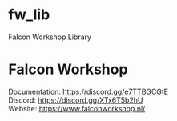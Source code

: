 # fw_lib
Falcon Workshop Library

# Falcon Workshop
Documentation: https://discord.gg/e7TTBGCGtE <br>
Discord: https://discord.gg/XTx6T5b2hU <br>
Website: https://www.falconworkshop.nl/
